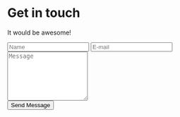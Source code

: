 <form class="contact__form" action="//formspree.io/federico.zivolo@gmail.com" method="POST" id="contactForm">
  <h1 class="contact__title">Get in touch</h1>
  <p class="contact__subtitle">It would be awesome!</p>
  <div class="contact__form-row">
    <input class="contact__field" type="text" name="name" required placeholder="Name">
    <input class="contact__field" type="email" name="email" required placeholder="E-mail">
  </div>
  <div class="contact__form-row">
    <textarea class="contact__field" rows="7" name="message" required placeholder="Message"></textarea>
  </div>
  <div class="contact__form-row contact__form-row--submit">
    <div id="recaptcha" class="contact__captcha"></div>
    <div class="contact__submit-box">
      <button type="submit" class="button button--big contact__submit">Send Message</button>
      <div class="contact__feedback js-contact-output">
        <div class="contact__alert contact__alert--loading js-loading" style="display: none;">Sending message…</div>
        <div class="contact__alert contact__alert--success js-success" style="display: none;">Message sent!</div>
        <div class="contact__alert contact__alert--error js-error" style="display: none;">Ops, there was an error.</div>
      </div>
    </div>
  </div>
</form>

